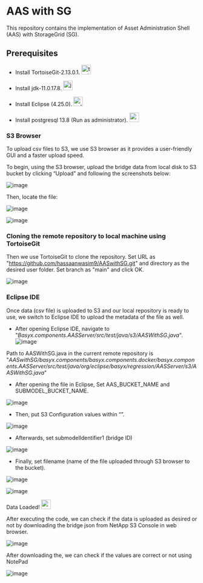 # AAS with SG

This repository contains the implementation of Asset Administration Shell (AAS) with StorageGrid (SG).

## Prerequisites
 - Install TortoiseGit-2.13.0.1. <img src="https://user-images.githubusercontent.com/32246811/216552329-3a2cdc03-7f0e-4fd2-930f-690b19c0e203.png" alt="tortgit" width="25"/>

 - Install jdk-11.0.17.8. <img src="https://user-images.githubusercontent.com/32246811/216548182-4ca8da82-96e5-4144-bf08-391bef460d08.png" alt="javadsk" width="25"/>

 - Install Eclipse (4.25.0). <img src="https://user-images.githubusercontent.com/32246811/216552744-672f838f-2823-45ff-8e4c-df349864bb64.png"  alt="eclipse" width="25"/>

 - Install postgresql 13.8 (Run as administrator). <img src="https://user-images.githubusercontent.com/32246811/216552772-8cf7a495-8f8e-487e-9681-d820f16e67d7.png"  alt="psql" width="25"/>

### S3 Browser

To upload csv files to S3, we use S3 browser as it provides a user-friendly GUI and a faster upload speed.

To begin, using the S3 browser, upload the bridge data from local disk to S3 bucket by clicking “Upload” and following the screenshots below:
 
![image](https://user-images.githubusercontent.com/32246811/214176666-e16a92ce-b74d-4fd3-b2e6-ec06f18c87c3.png)
 
Then, locate the file:
 
![image](https://user-images.githubusercontent.com/32246811/214176736-9f2f3ac3-fe86-4ee8-9433-a56062b940a4.png)

![image](https://user-images.githubusercontent.com/32246811/214176758-cccde9ea-9a80-423f-9720-9cb3a27d9cdf.png)

### Cloning the remote repository to local machine using TortoiseGit

Then we use TortoiseGit to clone the repository.
Set URL as "https://github.com/hassaanwasim9/AASwithSG.git" and directory as the desired user folder.
Set branch as "main" and click OK.

![image](https://user-images.githubusercontent.com/32246811/216554783-d1bd6ecb-07d6-4054-b21d-c64a8243921b.png)


### Eclipse IDE

Once data (csv file) is uploaded to S3 and our local repository is ready to use, we switch to Eclipse IDE to upload the metadata of the file as well.

 - After opening Eclipse IDE, navigate to "*Basyx.components.AASServer/src/test/java/s3/AASWithSG.java*".
![image](https://user-images.githubusercontent.com/32246811/216555915-b5377a17-a248-4b61-b7e8-4e3100e80897.png)

Path to AASWithSG.java in the current remote repository is "*AASwithSG/basyx.components/basyx.components.docker/basyx.components.AASServer/src/test/java/org/eclipse/basyx/regression/AASServer/s3/AASWithSG.java*"

 - After opening the file in Eclipse, Set AAS_BUCKET_NAME and SUBMODEL_BUCKET_NAME.

 ![image](https://user-images.githubusercontent.com/32246811/214176792-dc38fbe8-c34a-4380-965a-79b07b4e05cf.png)


 - Then, put S3 Configuration values within “”.

 ![image](https://user-images.githubusercontent.com/32246811/214176823-0afb47c1-932a-42d7-aaac-33c285eb650f.png)

 - Afterwards, set submodelIdentifier1 (bridge ID)

 ![image](https://user-images.githubusercontent.com/32246811/214176837-73b75508-b811-4f29-91c6-5e4c61f73c50.png)


 - Finally, set filename (name of the file uploaded through S3 browser to the bucket).

![image](https://user-images.githubusercontent.com/32246811/214176852-78c23a72-25a2-45cf-990b-c95c81a8974e.png)
 
 
![image](https://user-images.githubusercontent.com/32246811/214176862-1c248428-5b96-46f0-bea8-1755f08fdc54.png)

 Data Loaded! <img src="https://user-images.githubusercontent.com/32246811/216557963-fe222ff6-6813-4ed6-a016-ff746ad9ec44.jpg" alt="smiley" width=25>


After executing the code, we can check if the data is uploaded as desired or not by downloading the bridge json from NetApp S3 Console in web browser.

![image](https://user-images.githubusercontent.com/32246811/214176884-27077a14-5f7e-4f6a-9128-f78dbe6ebce0.png)
 

After downloading the, we can check if the values are correct or not using NotePad

 ![image](https://user-images.githubusercontent.com/32246811/214176899-25660f8f-7394-4e7c-b1ce-c76c19443bdc.png)


